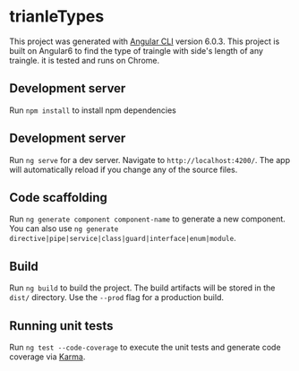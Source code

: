 # trianleTypes

This project was generated with [Angular CLI](https://github.com/angular/angular-cli) version 6.0.3. This project is built on Angular6 to find the type of traingle with side's length of any traingle. it is tested and runs on Chrome.

## Development server

Run `npm install` to install npm dependencies  

## Development server

Run `ng serve` for a dev server. Navigate to `http://localhost:4200/`. The app will automatically reload if you change any of the source files.

## Code scaffolding

Run `ng generate component component-name` to generate a new component. You can also use `ng generate directive|pipe|service|class|guard|interface|enum|module`.

## Build

Run `ng build` to build the project. The build artifacts will be stored in the `dist/` directory. Use the `--prod` flag for a production build.

## Running unit tests

Run `ng test --code-coverage` to execute the unit tests and generate code coverage via [Karma](https://karma-runner.github.io).



